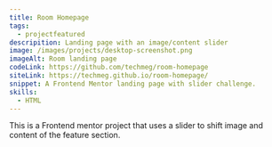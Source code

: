 ```yaml
---
title: Room Homepage
tags:
  - projectfeatured
descripition: Landing page with an image/content slider
image: /images/projects/desktop-screenshot.png
imageAlt: Room landing page
codeLink: https://github.com/techmeg/room-homepage
siteLink: https://techmeg.github.io/room-homepage/
snippet: A Frontend Mentor landing page with slider challenge.
skills:
  - HTML
---
```

This is a Frontend mentor project that uses a slider to shift image and content of the feature section.